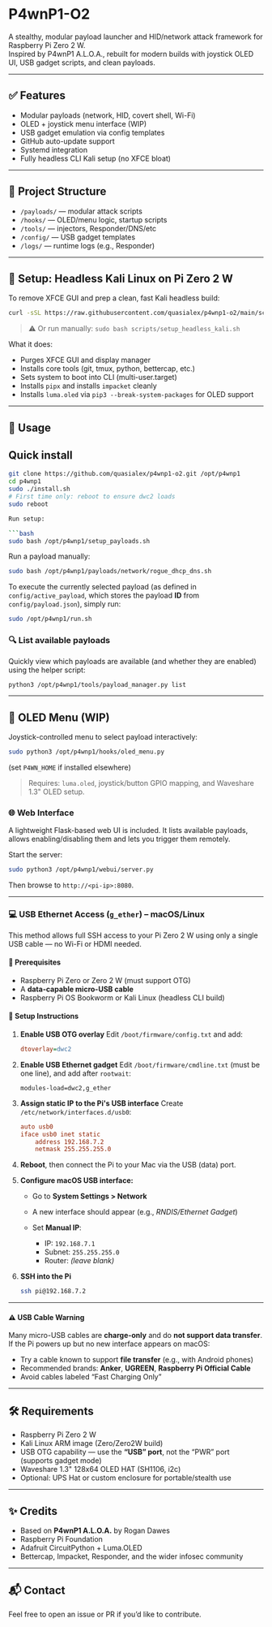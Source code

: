 # P4wnP1-O2

A stealthy, modular payload launcher and HID/network attack framework for Raspberry Pi Zero 2 W.  
Inspired by P4wnP1 A.L.O.A., rebuilt for modern builds with joystick OLED UI, USB gadget scripts, and clean payloads.

---

## ✅ Features

- Modular payloads (network, HID, covert shell, Wi-Fi)
- OLED + joystick menu interface (WIP)
- USB gadget emulation via config templates
- GitHub auto-update support
- Systemd integration
- Fully headless CLI Kali setup (no XFCE bloat)

---

## 📂 Project Structure

- `/payloads/` — modular attack scripts
- `/hooks/` — OLED/menu logic, startup scripts
- `/tools/` — injectors, Responder/DNS/etc
- `/config/` — USB gadget templates
- `/logs/` — runtime logs (e.g., Responder)

---

## 🧹 Setup: Headless Kali Linux on Pi Zero 2 W

To remove XFCE GUI and prep a clean, fast Kali headless build:

```bash
curl -sSL https://raw.githubusercontent.com/quasialex/p4wnp1-o2/main/scripts/setup_headless_kali.sh | bash
```

> ⚠️ Or run manually:
> `sudo bash scripts/setup_headless_kali.sh`

What it does:

* Purges XFCE GUI and display manager
* Installs core tools (git, tmux, python, bettercap, etc.)
* Sets system to boot into CLI (multi-user.target)
* Installs `pipx` and installs `impacket` cleanly
* Installs `luma.oled` via `pip3 --break-system-packages` for OLED support

---

## 🚀 Usage

## Quick install
```bash
git clone https://github.com/quasialex/p4wnp1-o2.git /opt/p4wnp1
cd p4wnp1
sudo ./install.sh
# First time only: reboot to ensure dwc2 loads
sudo reboot

Run setup:

```bash
sudo bash /opt/p4wnp1/setup_payloads.sh
```

Run a payload manually:

```bash
sudo bash /opt/p4wnp1/payloads/network/rogue_dhcp_dns.sh
```

To execute the currently selected payload (as defined in
`config/active_payload`, which stores the payload **ID** from
`config/payload.json`), simply run:

```bash
sudo /opt/p4wnp1/run.sh
```

### 🔍 List available payloads

Quickly view which payloads are available (and whether they are
enabled) using the helper script:

```bash
python3 /opt/p4wnp1/tools/payload_manager.py list
```

---

## 📡 OLED Menu (WIP)

Joystick-controlled menu to select payload interactively:

```bash
sudo python3 /opt/p4wnp1/hooks/oled_menu.py
```
(set `P4WN_HOME` if installed elsewhere)

> Requires: `luma.oled`, joystick/button GPIO mapping, and Waveshare 1.3" OLED setup.

### 🌐 Web Interface

A lightweight Flask-based web UI is included. It lists available payloads, allows enabling/disabling them and lets you trigger them remotely.

Start the server:

```bash
sudo python3 /opt/p4wnp1/webui/server.py
```

Then browse to `http://<pi-ip>:8080`.

---

### 💻 USB Ethernet Access (`g_ether`) – macOS/Linux

This method allows full SSH access to your Pi Zero 2 W using only a single USB cable — no Wi-Fi or HDMI needed.

#### 🧩 Prerequisites

* Raspberry Pi Zero or Zero 2 W (must support OTG)
* A **data-capable micro-USB cable**
* Raspberry Pi OS Bookworm or Kali Linux (headless CLI build)

#### 🔧 Setup Instructions

1. **Enable USB OTG overlay**
   Edit `/boot/firmware/config.txt` and add:

   ```ini
   dtoverlay=dwc2
   ```

2. **Enable USB Ethernet gadget**
   Edit `/boot/firmware/cmdline.txt` (must be one line), and add after `rootwait`:

   ```text
   modules-load=dwc2,g_ether
   ```

3. **Assign static IP to the Pi's USB interface**
   Create `/etc/network/interfaces.d/usb0`:

   ```ini
   auto usb0
   iface usb0 inet static
       address 192.168.7.2
       netmask 255.255.255.0
   ```

4. **Reboot**, then connect the Pi to your Mac via the USB (data) port.

5. **Configure macOS USB interface:**

   * Go to **System Settings > Network**
   * A new interface should appear (e.g., *RNDIS/Ethernet Gadget*)
   * Set **Manual IP**:

     * IP: `192.168.7.1`
     * Subnet: `255.255.255.0`
     * Router: *(leave blank)*

6. **SSH into the Pi**

   ```bash
   ssh pi@192.168.7.2
   ```

---

#### ⚠️ USB Cable Warning

Many micro-USB cables are **charge-only** and do **not support data transfer**. If the Pi powers up but no new interface appears on macOS:

* Try a cable known to support **file transfer** (e.g., with Android phones)
* Recommended brands: **Anker**, **UGREEN**, **Raspberry Pi Official Cable**
* Avoid cables labeled “Fast Charging Only”

---

## 🛠 Requirements

* Raspberry Pi Zero 2 W
* Kali Linux ARM image (Zero/Zero2W build)
* USB OTG capability — use the **“USB” port**, not the “PWR” port (supports gadget mode)
* Waveshare 1.3" 128x64 OLED HAT (SH1106, i2c)
* Optional: UPS Hat or custom enclosure for portable/stealth use

---

## ✨ Credits

* Based on **P4wnP1 A.L.O.A.** by Rogan Dawes
* Raspberry Pi Foundation
* Adafruit CircuitPython + Luma.OLED
* Bettercap, Impacket, Responder, and the wider infosec community

---

## 📬 Contact

Feel free to open an issue or PR if you’d like to contribute.
